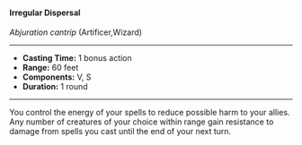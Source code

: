 #### Irregular Dispersal
*Abjuration cantrip* (Artificer,Wizard)
___
- **Casting Time:** 1 bonus action
- **Range:** 60 feet
- **Components:** V, S
- **Duration:** 1 round
---
You control the energy of your spells to reduce possible harm to your allies. Any number of creatures of your choice within range gain resistance to damage from spells you cast until the end of your next turn.
